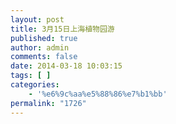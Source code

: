 ```yaml
---
layout: post
title: 3月15日上海植物园游
published: true
author: admin
comments: false
date: 2014-03-18 10:03:15
tags: [ ]
categories:
    - '%e6%9c%aa%e5%88%86%e7%b1%bb'
permalink: "1726"
---
```

[][1] [][2] [][3] [][4] [][5] [][6] [][7] [][8] [][9] [][10] [][11]

 [1]: http://xujianian.com/jx/wp-content/uploads/2014/03/360e5698848552337e4fdb7b99c9fb8c.jpg
 [2]: http://xujianian.com/jx/wp-content/uploads/2014/03/7e8d1cdfab05f5e4c2d984e2d1c9608e.jpg
 [3]: http://xujianian.com/jx/wp-content/uploads/2014/03/e921503222d3e16e2faffb6e38625f76.jpg
 [4]: http://xujianian.com/jx/wp-content/uploads/2014/03/cd18dada118cf4f210f744c3ac19bd13.jpg
 [5]: http://xujianian.com/jx/wp-content/uploads/2014/03/0b76fe8c3d433842891ecf6e58bebad7.jpg
 [6]: http://xujianian.com/jx/wp-content/uploads/2014/03/221b69e2c783b7e52513d580215fc9d9.jpg
 [7]: http://xujianian.com/jx/wp-content/uploads/2014/03/2b885e82e769ec30865f525501f99ff9.jpg
 [8]: http://xujianian.com/jx/wp-content/uploads/2014/03/2ac0873f802436ca1a33bef3cbba5819.jpg
 [9]: http://xujianian.com/jx/wp-content/uploads/2014/03/ec6e95b7313fb2275c9b5e99e436cfd8.jpg
 [10]: http://xujianian.com/jx/wp-content/uploads/2014/03/fcde7f27b33ca0e7c7cf4d73e5ef9129.jpg
 [11]: http://xujianian.com/jx/wp-content/uploads/2014/03/99311bb792ed0301a68fa14d57f23fd3.jpg